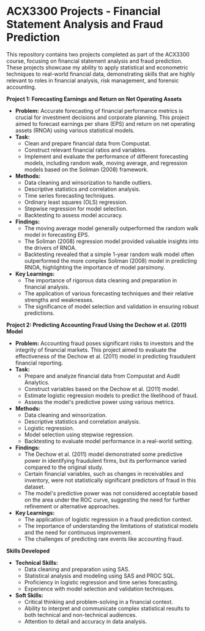 # ACX3300 Projects - Financial Statement Analysis and Fraud Prediction

This repository contains two projects completed as part of the ACX3300 course, focusing on financial statement analysis and fraud prediction. These projects showcase my ability to apply statistical and econometric techniques to real-world financial data, demonstrating skills that are highly relevant to roles in financial analysis, risk management, and forensic accounting.

**Project 1: Forecasting Earnings and Return on Net Operating Assets**

* **Problem:** Accurate forecasting of financial performance metrics is crucial for investment decisions and corporate planning. This project aimed to forecast earnings per share (EPS) and return on net operating assets (RNOA) using various statistical models.
* **Task:**
    * Clean and prepare financial data from Compustat.
    * Construct relevant financial ratios and variables.
    * Implement and evaluate the performance of different forecasting models, including random walk, moving average, and regression models based on the Soliman (2008) framework.
* **Methods:**
    * Data cleaning and winsorization to handle outliers.
    * Descriptive statistics and correlation analysis.
    * Time series forecasting techniques.
    * Ordinary least squares (OLS) regression.
    * Stepwise regression for model selection.
    * Backtesting to assess model accuracy.
* **Findings:**
    * The moving average model generally outperformed the random walk model in forecasting EPS.
    * The Soliman (2008) regression model provided valuable insights into the drivers of RNOA.
    * Backtesting revealed that a simple 1-year random walk model often outperformed the more complex Soliman (2008) model in predicting RNOA, highlighting the importance of model parsimony.
* **Key Learnings:**
    * The importance of rigorous data cleaning and preparation in financial analysis.
    * The application of various forecasting techniques and their relative strengths and weaknesses.
    * The significance of model selection and validation in ensuring robust predictions.

**Project 2: Predicting Accounting Fraud Using the Dechow et al. (2011) Model**

* **Problem:** Accounting fraud poses significant risks to investors and the integrity of financial markets. This project aimed to evaluate the effectiveness of the Dechow et al. (2011) model in predicting fraudulent financial reporting.
* **Task:**
    * Prepare and analyze financial data from Compustat and Audit Analytics.
    * Construct variables based on the Dechow et al. (2011) model.
    * Estimate logistic regression models to predict the likelihood of fraud.
    * Assess the model's predictive power using various metrics.
* **Methods:**
    * Data cleaning and winsorization.
    * Descriptive statistics and correlation analysis.
    * Logistic regression.
    * Model selection using stepwise regression.
    * Backtesting to evaluate model performance in a real-world setting.
* **Findings:**
    * The Dechow et al. (2011) model demonstrated some predictive power in identifying fraudulent firms, but its performance varied compared to the original study.
    * Certain financial variables, such as changes in receivables and inventory, were not statistically significant predictors of fraud in this dataset.
    * The model's predictive power was not considered acceptable based on the area under the ROC curve, suggesting the need for further refinement or alternative approaches.
* **Key Learnings:**
    * The application of logistic regression in a fraud prediction context.
    * The importance of understanding the limitations of statistical models and the need for continuous improvement.
    * The challenges of predicting rare events like accounting fraud.

**Skills Developed**

* **Technical Skills:**
    * Data cleaning and preparation using SAS.
    * Statistical analysis and modeling using SAS and PROC SQL.
    * Proficiency in logistic regression and time series forecasting.
    * Experience with model selection and validation techniques.
* **Soft Skills:**
    * Critical thinking and problem-solving in a financial context.
    * Ability to interpret and communicate complex statistical results to both technical and non-technical audiences.
    * Attention to detail and accuracy in data analysis.
